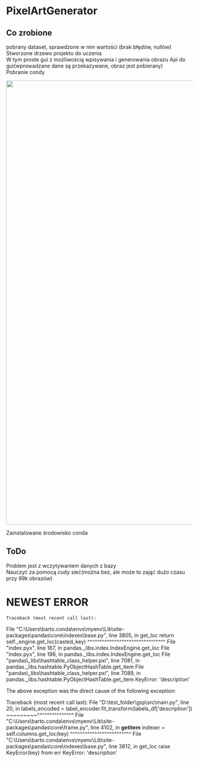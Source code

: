 # PixelArtGenerator

## Co zrobione
pobrany dataset, sprawdzone w nim wartości (brak błędów, nullów)\
Stworzone drzewo projektu do uczenia\
W tym proste gui z możliwością wpisywania i generowania obrazu
Api do gui(wprowadzane dane są przekazywane, obraz jest pobierany)\
Pobranie condy

<p align="center">
    <img src="./images/images/image.png" width = 1200>
</p>

Zainstalowane środowisko conda

## ToDo


Problem jest z wczytywaniem danych z bazy\
Nauczyć za pomocą cudy sieć(można bez, ale może to zająć dużo czasu przy 89k obrazów)

# NEWEST ERROR

    Traceback (most recent call last):
  File "C:\Users\barto\.conda\envs\myenv\Lib\site-packages\pandas\core\indexes\base.py", line 3805, in get_loc
    return self._engine.get_loc(casted_key)
           ^^^^^^^^^^^^^^^^^^^^^^^^^^^^^^^^
  File "index.pyx", line 167, in pandas._libs.index.IndexEngine.get_loc
  File "index.pyx", line 196, in pandas._libs.index.IndexEngine.get_loc
  File "pandas\\_libs\\hashtable_class_helper.pxi", line 7081, in pandas._libs.hashtable.PyObjectHashTable.get_item
  File "pandas\\_libs\\hashtable_class_helper.pxi", line 7089, in pandas._libs.hashtable.PyObjectHashTable.get_item
KeyError: 'description'

The above exception was the direct cause of the following exception:

Traceback (most recent call last):
  File "D:\test_folder\gsp\src\main.py", line 20, in <module>
    labels_encoded = label_encoder.fit_transform(labels_df['description'])
                                                 ~~~~~~~~~^^^^^^^^^^^^^^^
  File "C:\Users\barto\.conda\envs\myenv\Lib\site-packages\pandas\core\frame.py", line 4102, in __getitem__
    indexer = self.columns.get_loc(key)
              ^^^^^^^^^^^^^^^^^^^^^^^^^
  File "C:\Users\barto\.conda\envs\myenv\Lib\site-packages\pandas\core\indexes\base.py", line 3812, in get_loc
    raise KeyError(key) from err
KeyError: 'description'
